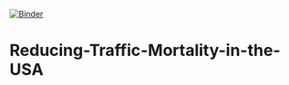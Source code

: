 [![Binder](https://mybinder.org/badge_logo.svg)](https://mybinder.org/v2/gh/ghassenhlaoui/Reducing-Traffic-Mortality-in-the-USA/HEAD)
# Reducing-Traffic-Mortality-in-the-USA